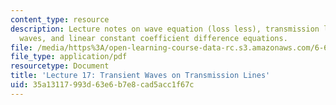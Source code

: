 ```yaml
---
content_type: resource
description: Lecture notes on wave equation (loss less), transmission line transient
  waves, and linear constant coefficient difference equations.
file: /media/https%3A/open-learning-course-data-rc.s3.amazonaws.com/6-641-electromagnetic-fields-forces-and-motion-spring-2009/35a13117993d63e6b7e8cad5acc1f67c_MIT6_641s09_lec17.pdf
file_type: application/pdf
resourcetype: Document
title: 'Lecture 17: Transient Waves on Transmission Lines'
uid: 35a13117-993d-63e6-b7e8-cad5acc1f67c
---
```

